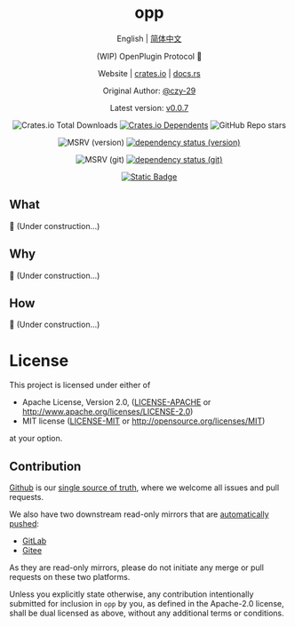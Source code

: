 <div align="center">

# opp

English | [简体中文](README-CN.md)

(WIP) OpenPlugin Protocol 🚧

Website | [crates.io](https://crates.io/crates/opp) | [docs.rs](https://docs.rs/opp/latest/opp)

Original Author: [@czy-29](https://github.com/czy-29)

Latest version: [v0.0.7](https://github.com/opensound-org/opp/releases/tag/v0.0.7)

![Crates.io Total Downloads](https://img.shields.io/crates/d/opp)
[![Crates.io Dependents](https://img.shields.io/crates/dependents/opp)](https://crates.io/crates/opp/reverse_dependencies)
![GitHub Repo stars](https://img.shields.io/github/stars/opensound-org/opp)

![MSRV (version)](https://img.shields.io/crates/msrv/opp/0.0.7?label=v0.0.7-msrv)
[![dependency status (version)](https://deps.rs/crate/opp/0.0.7/status.svg?subject=v0.0.7-deps)](https://deps.rs/crate/opp/0.0.7)

![MSRV (git)](https://img.shields.io/badge/git--msrv-1.80.0-blue)
[![dependency status (git)](https://deps.rs/repo/github/opensound-org/opp/status.svg?subject=git-deps)](https://deps.rs/repo/github/opensound-org/opp)

[![Static Badge](https://img.shields.io/badge/build_with-Rust_1.81.0-dca282)](https://blog.rust-lang.org/2024/09/05/Rust-1.81.0.html)

</div>

## What
🚧 (Under construction...)

## Why
🚧 (Under construction...)

## How
🚧 (Under construction...)

# License

This project is licensed under either of

 * Apache License, Version 2.0, ([LICENSE-APACHE](LICENSE-APACHE) or
   http://www.apache.org/licenses/LICENSE-2.0)
 * MIT license ([LICENSE-MIT](LICENSE-MIT) or
   http://opensource.org/licenses/MIT)

at your option.

## Contribution

[Github](https://github.com/opensound-org/opp) is our [single source of truth](https://en.wikipedia.org/wiki/Single_source_of_truth), where we welcome all issues and pull requests.

We also have two downstream read-only mirrors that are [automatically pushed](.github/workflows/mirror.yml):
- [GitLab](https://gitlab.com/opensound-org/opp)
- [Gitee](https://gitee.com/opensound-org/opp)

As they are read-only mirrors, please do not initiate any merge or pull requests on these two platforms.

Unless you explicitly state otherwise, any contribution intentionally submitted
for inclusion in `opp` by you, as defined in the Apache-2.0 license, shall be
dual licensed as above, without any additional terms or conditions.
